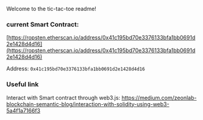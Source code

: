 Welcome to the tic-tac-toe readme!

### current Smart Contract:
[https://ropsten.etherscan.io/address/0x41c195bd70e3376133bfa1bb0691d2e1428d4d16](https://ropsten.etherscan.io/address/0x41c195bd70e3376133bfa1bb0691d2e1428d4d16)

Address:
`0x41c195bd70e3376133bfa1bb0691d2e1428d4d16`


### Useful link
Interact with Smart contract through web3.js: https://medium.com/zeonlab-blockchain-semantic-blog/interaction-with-solidity-using-web3-5a4f1a7166f3
